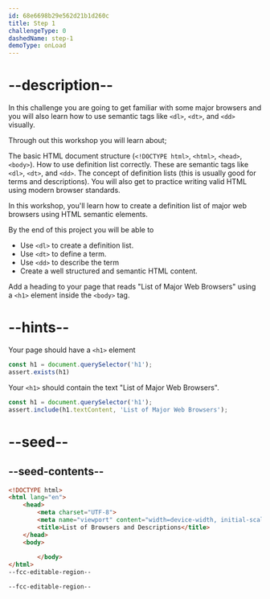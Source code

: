 ```yaml
---
id: 68e6698b29e562d21b1d260c
title: Step 1
challengeType: 0
dashedName: step-1
demoType: onLoad
---
```


# --description--
<!-- step 1 instructions -->
In this challenge you are going to get familiar with some major browsers and you will also learn how to use semantic tags like `<dl>`, `<dt>`, and `<dd>` visually.

Through out this workshop you will learn about;

The basic HTML document structure (`<!DOCTYPE html>`, `<html>`, `<head>`, `<body>`).
How to use definition list correctly. These are semantic tags like `<dl>`, `<dt>`, and `<dd>`.
The concept of definition lists (this is usually good for terms and descriptions). 
You will also get to practice writing valid HTML using modern browser standards.

In this workshop, you'll learn how to create a definition list of major web browsers using HTML semantic elements.

By the end of this project you will be able to 

- Use `<dl>` to create a definition list.
- Use `<dt>` to define a term.
- Use `<dd>` to describe the term
- Create a well structured and semantic HTML content.

Add a heading to your page that reads "List of Major Web Browsers" using a `<h1>` element inside the `<body>` tag.

# --hints--

Your page should have a `<h1>` element

```js
const h1 = document.querySelector('h1');
assert.exists(h1)
```

Your `<h1>` should contain the text "List of Major Web Browsers".

```js
const h1 = document.querySelector('h1');
assert.include(h1.textContent, 'List of Major Web Browsers');
```

# --seed--

## --seed-contents--

```html
<!DOCTYPE html>
<html lang="en">
    <head>
        <meta charset="UTF-8">
        <meta name="viewport" content="width=device-width, initial-scale=1.0">
        <title>List of Browsers and Descriptions</title>
    </head>
    <body>
        
        </body>
</html>
--fcc-editable-region--

--fcc-editable-region--
```
